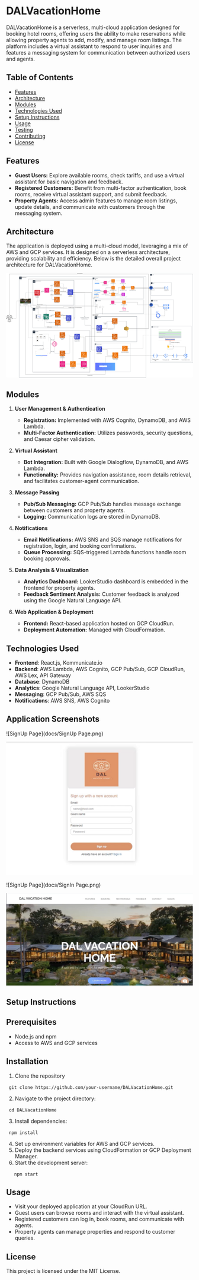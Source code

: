 


# DALVacationHome

[](https://github.com/LuvPatel/DALVacationHome?tab=readme-ov-file#dalvacationhome)

DALVacationHome is a serverless, multi-cloud application designed for booking hotel rooms, offering users the ability to make reservations while allowing property agents to add, modify, and manage room listings. The platform includes a virtual assistant to respond to user inquiries and features a messaging system for communication between authorized users and agents.

## Table of Contents

[](https://github.com/LuvPatel/DALVacationHome?tab=readme-ov-file#table-of-contents)

-   [Features](https://github.com/LuvPatel/DALVacationHome?tab=readme-ov-file#features)
-   [Architecture](https://github.com/LuvPatel/DALVacationHome?tab=readme-ov-file#architecture)
-   [Modules](https://github.com/LuvPatel/DALVacationHome?tab=readme-ov-file#modules)
-   [Technologies Used](https://github.com/LuvPatel/DALVacationHome?tab=readme-ov-file#technologies-used)
-   [Setup Instructions](https://github.com/LuvPatel/DALVacationHome?tab=readme-ov-file#setup-instructions)
-   [Usage](https://github.com/LuvPatel/DALVacationHome?tab=readme-ov-file#usage)
-   [Testing](https://github.com/LuvPatel/DALVacationHome?tab=readme-ov-file#testing)
-   [Contributing](https://github.com/LuvPatel/DALVacationHome?tab=readme-ov-file#contributing)
-   [License](https://github.com/LuvPatel/DALVacationHome?tab=readme-ov-file#license)


## Features

-   **Guest Users:** Explore available rooms, check tariffs, and use a virtual assistant for basic navigation and feedback.
-   **Registered Customers:** Benefit from multi-factor authentication, book rooms, receive virtual assistant support, and submit feedback.
-   **Property Agents:** Access admin features to manage room listings, update details, and communicate with customers through the messaging system.

## Architecture

The application is deployed using a multi-cloud model, leveraging a mix of AWS and GCP services. It is designed on a serverless architecture, providing scalability and efficiency. Below is the detailed overall project architecture for DALVacationHome.

![Architecture Diagram](docs/DALVacation_Home_Architecture_Diagram.png)


## Modules

1.  **User Management & Authentication**
    
    -   **Registration:** Implemented with AWS Cognito, DynamoDB, and AWS Lambda.
    -   **Multi-Factor Authentication:** Utilizes passwords, security questions, and Caesar cipher validation.
2.  **Virtual Assistant**
    
    -   **Bot Integration:** Built with Google Dialogflow, DynamoDB, and AWS Lambda.
    -   **Functionality:** Provides navigation assistance, room details retrieval, and facilitates customer-agent communication.
3.  **Message Passing**
    
    -   **Pub/Sub Messaging:** GCP Pub/Sub handles message exchange between customers and property agents.
    -   **Logging:** Communication logs are stored in DynamoDB.
4.  **Notifications**
    
    -   **Email Notifications:** AWS SNS and SQS manage notifications for registration, login, and booking confirmations.
    -   **Queue Processing:** SQS-triggered Lambda functions handle room booking approvals.
5.  **Data Analysis & Visualization**
    
    -   **Analytics Dashboard:** LookerStudio dashboard is embedded in the frontend for property agents.
    -   **Feedback Sentiment Analysis:** Customer feedback is analyzed using the Google Natural Language API.
6.  **Web Application & Deployment**
    
    -   **Frontend:** React-based application hosted on GCP CloudRun.
    -   **Deployment Automation:** Managed with CloudFormation.

## Technologies Used

[](https://github.com/jeffrypaul37/DALVacationHome?tab=readme-ov-file#technologies-used)

-   **Frontend**: React.js, Kommunicate.io
-   **Backend**: AWS Lambda, AWS Cognito, GCP Pub/Sub, GCP CloudRun, AWS Lex, API Gateway
-   **Database**: DynamoDB
-   **Analytics**: Google Natural Language API, LookerStudio
-   **Messaging**: GCP Pub/Sub, AWS SQS
-   **Notifications**: AWS SNS, AWS Cognito

## Application Screenshots

![SignUp Page](docs/SignUp Page.png)

![SignUp Page 2](docs/SignUp_Page_1.png)

![SignUp Page](docs/SignIn Page.png)

![SignUp Page 2](docs/Homepage.png)


## Setup Instructions

[](https://github.com/jeffrypaul37/DALVacationHome?tab=readme-ov-file#setup-instructions)

## Prerequisites

[](https://github.com/jeffrypaul37/DALVacationHome?tab=readme-ov-file#prerequisites)

-   Node.js and npm
-   Access to AWS and GCP services

## Installation

[](https://github.com/jeffrypaul37/DALVacationHome?tab=readme-ov-file#installation)

1.   Clone the repository
   ``` 
    git clone https://github.com/your-username/DALVacationHome.git
```    
2. Navigate to the project directory:
```
 cd DALVacationHome
```
3. Install dependencies:
```
 npm install
```
4. Set up environment variables for AWS and GCP services.
5.  Deploy the backend services using CloudFormation or GCP Deployment Manager.
6.  Start the development server:
  ```
     npm start
   ```

## Usage

[](https://github.com/jeffrypaul37/DALVacationHome?tab=readme-ov-file#usage)

-   Visit your deployed application at your CloudRun URL.
-   Guest users can browse rooms and interact with the virtual assistant.
-   Registered customers can log in, book rooms, and communicate with agents.
-   Property agents can manage properties and respond to customer queries.

## License

[](https://github.com/LuvPatel/DALVacationHome?tab=readme-ov-file#license)

This project is licensed under the MIT License.
